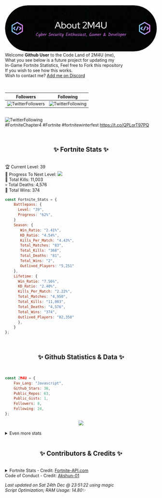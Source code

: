 
  ![Header](./src/github-banner.png)
  <br>
  Welcome **Github User** to the Code Land of 2M4U (me),<br>
  What you see below is a future project for updating my<br>
  In-Game Fortnite Statistics, Feel free to Fork this repository<br>
  If you wish to see how this works.
  <br>
  Wish to contact me? [Add me on Discord](https://tinyurl.com/addmeondiscord)
  <br><br>
  <br>
  
  | Followers  | Following |
  | ---------- |:---------:|
  | ![TwitterFollowers](https://img.shields.io/badge/Twitter%20Followers-86-blue)  | ![TwitterFollowing](https://img.shields.io/badge/Twitter%20Following-283-blue)  |


  <br>![TwitterFollowing](https://img.shields.io/badge/Latest%20Tweet--blue)<br>
  #FortniteChapter4 #Fortnite #fortnitewinterfest https://t.co/QPLorT97PQ
   
  <br><h2 align="center"> ✨ Fortnite Stats ✨</h2><br>
  🏆 Current Level: 39<br>
  🎉 Progress To Next Level: ![](https://geps.dev/progress/62)<br>
  🎯 Total Kills: 11,003<br>
  💀 Total Deaths: 4,576<br>
  👑 Total Wins: 374<br>

```js
const Fortnite_Stats = {
    Battlepass: {
      Level: "39",
      Progress: "62%",    
    }
    Season: { 
       Win_Ratio: "2.41%",
       KD_Ratio: "4.54%",
       Kills_Per_Match: "4.43%",
       Total_Matches: "83",
       Total_Kills: "368",
       Total_Deaths: "81",
       Total_Wins: "2",
       Outlived_Players: "5,251"
    },
    Lifetime: {
      Win_Ratio: "7.56%",
      KD_Ratio: "2.40%",
      Kills_Per_Match: "2.22%",
      Total_Matches: "4,950",
      Total_Kills: "11,003",
      Total_Deaths: "4,576",
      Total_Wins: "374",
      Outlived_Players: "82,358"
      },
    }
}; 
```


<br><h2 align="center"> ✨ Github Statistics & Data ✨</h2><br>

```js
const 2M4U = {
    Fav_Lang: "Javascript",
    Github_Stars: 38,
    Public_Repos: 63,
    Public_Gists: 1,
    Followers: 8,
    Following: 24,
}; 
```

<p align="center">
<img src="https://github-readme-streak-stats.herokuapp.com/?user=2M4U&theme=tokyonight">
</p>
<details>
  <summary>
      Even more stats
  </summary>
  <p align="center">
    <img src="https://github-profile-trophy.vercel.app/?username=2M4U&theme=dracula">
    <img src="https://github-readme-stats.vercel.app/api?username=2M4U&theme=tokyonight&count_private=true&show_icons=true&include_all_commits=true">
  </p>
</details>
<br><h2 align="center"> ✨ Contributors & Credits ✨</h2><br>
<details>
  <summary>
      Fortnite Stats - Credit: <a href="https://fortnite-api.com/?utm_source=github.com/2M4U/2M4U">Fortnite-API.com</a><br>
      Code of Conduct - Credit: <a href="https://github.com/Akshun-01">Akshun-01</a>
  </summary>
</details>

<!-- Last updated on Sat Dec 24 2022 23:51:22 GMT+0000 (Coordinated Universal Time) ;-;-->
<i>Last updated on  Sat 24th Dec @ 23:51:22 using magic<br>
Script Optimization; RAM Usage: 14.80</i>✨
